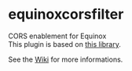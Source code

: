 # equinoxcorsfilter
CORS enablement for Equinox  
This plugin is based on [this library](http://software.dzhuvinov.com/cors-filter.html).

See the [Wiki](../../wiki) for more informations.
